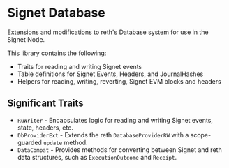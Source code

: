 # Signet Database

Extensions and modifications to reth's Database system for use in the Signet
Node.

This library contains the following:

- Traits for reading and writing Signet events
- Table definitions for Signet Events, Headers, and JournalHashes
- Helpers for reading, writing, reverting, Signet EVM blocks and headers

## Significant Traits

- `RuWriter` - Encapsulates logic for reading and writing Signet events, state,
  headers, etc.
- `DbProviderExt` - Extends the reth `DatabaseProviderRW` with a scope-guarded
  `update` method.
- `DataCompat` - Provides methods for converting between Signet and reth data
  structures, such as `ExecutionOutcome` and `Receipt`.
